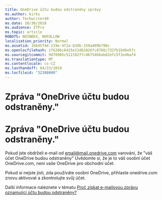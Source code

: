 ```yaml
---
title: OneDrive účtu budou odstraněny zprávy
ms.author: kirks
author: Techwriter40
ms.date: 10/30/2018
ms.audience: ITPro
ms.topic: article
ROBOTS: NOINDEX, NOFOLLOW
localization_priority: Normal
ms.assetid: 16645f44-219e-4f2a-b30b-159a409b790c
ms.openlocfilehash: 1f628bc6425e12d62826fc8766c732fb1bd6e57c
ms.sourcegitcommit: 9d78905c512192ffc4675468abd2efc5f2e4baf4
ms.translationtype: MT
ms.contentlocale: cs-CZ
ms.lasthandoff: 04/23/2019
ms.locfileid: "32388000"
---
```

# <a name="onedrive-account-will-be-deleted-message"></a>Zpráva "OneDrive účtu budou odstraněny."

# <a name="onedrive-account-will-be-deleted-message"></a>Zpráva "OneDrive účtu budou odstraněny."

Pokud jste obdrželi e-mail od email@mail.onedrive.com varování, že "váš účet OneDrive budou odstraněny" Uvědomte si, že je to váš osobní účet OneDrive.com, není vaše OneDrive pro obchodní účet. 
  
Pokud si nejste jisti, zda používáte osobní OneDrive, přihlaste onedrive.com znovu aktivovat a zkontrolujte svůj účet.
  
Další informace naleznete v tématu [Proč získat e-mailovou zprávu oznamující účtu budou odstraněny?](https://go.microsoft.com/fwlink/?linkid=2036151&amp;clcid=0x409)
  

